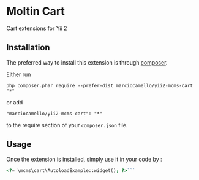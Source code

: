 Moltin Cart
===========
Cart extensions for Yii 2

Installation
------------

The preferred way to install this extension is through [composer](http://getcomposer.org/download/).

Either run

```
php composer.phar require --prefer-dist marciocamello/yii2-mcms-cart "*"
```

or add

```
"marciocamello/yii2-mcms-cart": "*"
```

to the require section of your `composer.json` file.


Usage
-----

Once the extension is installed, simply use it in your code by  :

```php
<?= \mcms\cart\AutoloadExample::widget(); ?>```
